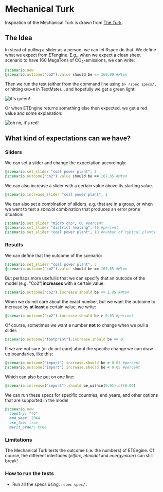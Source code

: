 # Mechanical Turk

Inspiration of the Mechanical Turk is drawn from [The Turk](http://en.wikipedia.org/wiki/The_Turk).

## The Idea

In stead of pulling a slider as a person, we can let Rspec do that. We define
what we expect from ETengine. E.g., when we expect a clean sheet scenario to 
have 160 MegaTons of CO<sub>2</sub>-emissions, we can write:

````ruby
@scenario.new
@scenario.outcome("co2").value should be == 160.00 #Mton
````

Then we run the test (either from the command line using `$> rspec specs/.` or hitting `CMD+R` in TextMate)... 
and hopefully we get a green light!

![it's green!](http://f.cl.ly/items/27252h3o191P2o142y0o/Screen%20Shot%202012-03-07%20at%209.17.00%20AM.png)

Or when ETEngine returns something else then expected, we get a red value and
some explanation:

![oh no, it's red!](http://f.cl.ly/items/0y4307374716291x3f3v/Screen%20Shot%202012-03-07%20at%209.27.49%20AM.png)

## What kind of expectations can we have?

### Sliders

We can set a slider and change the expectation accordingly:

````ruby
@scenario.set_slider "coal power plant", 3
@scenario.outcome("co2").value should be == 167.05 #Mton
````

We can also increase a slider with a certain value above its starting
value.

````ruby
@scenario.increase_slider "coal power plant", 1
````

We can also set a combination of sliders, e.g. that are in a group, 
or when we went to test a *special* combination that produces an
error prone situation:

````ruby
@scenario.set_slider "micro chp", 60 #percent
@scenario.set_slider "district heating", 40 #percent
@scenario.set_slider "coal power plant", 10 #number of typical plants
````

### Results

We can define that the outcome of the scenario:

````ruby
@scenario.set_slider "coal power plant", 3
@scenario.outcome("co2").value should be == 167.05 #Mton
````

But perhaps more usefullis that we can specify that an outcode of the 
model (e.g. "Co2")**increases** with a certain value.

````ruby
@scenario.outcome("co2").increase.should be == 1.05 #Mton
````

When we do not care about the exact number, but we want the outcome to
increase by **at least** a certain value, we write:

````ruby
@scenario.outcome("co2").increase.should be > 0.03 #percent
````

Of course, sometimes we want a number **not** to change when we pull a
slider:

````ruby
@scenario.outcome("footprint").increase.should be == 0
````

If we are not sure (or do not care) about the specific change we can
draw up boundaries, like this:

````ruby
@scenario.outcome("import").increase.should be > 0.03 #percent
@scenario.outcome("import").increase.should be < 0.05 #percent
````
Which can also be put on one line:

````ruby
@scenario.increase("import").should be_within(0.01).of(0.04)
````
We can run these specs for specific countries, end_years, and other options that
are supported in the model

````ruby
@scenario.new
  country: "ro"
  end_year: 2044
  use_fce: true
  merit_order: true
````

### Limitations

The Mechanical Turk tests the outcome (i.e. the numbers) of ETEngine. Of course, the different
interfaces (*etflex*, *etmodel* and *energymixer*) can still break!

### How to run the tests

* Run all the specs using: `rspec spec/.`
